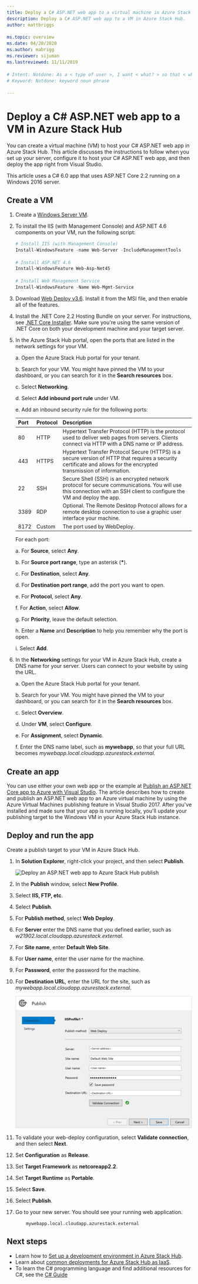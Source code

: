 ```yaml
---
title: Deploy a C# ASP.NET web app to a virtual machine in Azure Stack Hub 
description: Deploy a C# ASP.NET web app to a VM in Azure Stack Hub.
author: mattbriggs

ms.topic: overview
ms.date: 04/20/2020
ms.author: mabrigg
ms.reviewer: sijuman
ms.lastreviewed: 11/11/2019

# Intent: Notdone: As a < type of user >, I want < what? > so that < why? >
# Keyword: Notdone: keyword noun phrase

---
```



# Deploy a C# ASP.NET web app to a VM in Azure Stack Hub

You can create a virtual machine (VM) to host your C# ASP.NET web app in Azure Stack Hub. This article discusses the instructions to follow when you set up your server, configure it to host your C# ASP.NET web app, and then deploy the app right from Visual Studio.

This article uses a C# 6.0 app that uses ASP.NET Core 2.2 running on a Windows 2016 server.

## Create a VM

1. Create a [Windows Server VM](azure-stack-quick-windows-portal.md).

1. To install the IIS (with Management Console) and ASP.NET 4.6 components on your VM, run the following script:

    ```PowerShell  
    # Install IIS (with Management Console)
    Install-WindowsFeature -name Web-Server -IncludeManagementTools
    
    # Install ASP.NET 4.6
    Install-WindowsFeature Web-Asp-Net45
    
    # Install Web Management Service
    Install-WindowsFeature -Name Web-Mgmt-Service
    ```

1. Download [Web Deploy v3.6](https://www.microsoft.com/download/details.aspx?id=43717). Install it from the MSI file, and then enable all of the features.

1. Install the .NET Core 2.2 Hosting Bundle on your server. For instructions, see [.NET Core Installer](https://dotnet.microsoft.com/download/dotnet-core/2.2). Make sure you're using the same version of .NET Core on both your development machine and your target server.

1. In the Azure Stack Hub portal, open the ports that are listed in the network settings for your VM.

    a. Open the Azure Stack Hub portal for your tenant.

    b. Search for your VM. You might have pinned the VM to your dashboard, or you can search for it in the **Search resources** box.

    c. Select **Networking**.

    d. Select **Add inbound port rule** under VM.

    e. Add an inbound security rule for the following ports:

    | Port | Protocol | Description |
    | --- | --- | --- |
    | 80 | HTTP | Hypertext Transfer Protocol (HTTP) is the protocol used to deliver web pages from servers. Clients connect via HTTP with a DNS name or IP address. |
    | 443 | HTTPS | Hypertext Transfer Protocol Secure (HTTPS) is a secure version of HTTP that requires a security certificate and allows for the encrypted transmission of information.  |
    | 22 | SSH | Secure Shell (SSH) is an encrypted network protocol for secure communications. You will use this connection with an SSH client to configure the VM and deploy the app. |
    | 3389 | RDP | Optional. The Remote Desktop Protocol allows for a remote desktop connection to use a graphic user interface your machine.   |
    | 8172 | Custom | The port used by WebDeploy. |

    For each port:

    a. For **Source**, select **Any**.

    b. For **Source port range**, type an asterisk (**\***).

    c. For **Destination**, select **Any**.

    d. For **Destination port range**, add the port you want to open.

    e. For **Protocol**, select **Any**.

    f. For **Action**, select **Allow**.

    g. For **Priority**, leave the default selection.

    h. Enter a **Name** and **Description** to help you remember why the port is open.

    i. Select **Add**.

1.  In the **Networking** settings for your VM in Azure Stack Hub, create a DNS name for your server. Users can connect to your website by using the URL.

    a. Open the Azure Stack Hub portal for your tenant.

    b. Search for your VM. You might have pinned the VM to your dashboard, or you can search for it in the **Search resources** box.

    c. Select **Overview**.

    d. Under **VM**, select **Configure**.

    e. For **Assignment**, select **Dynamic**.

    f. Enter the DNS name label, such as **mywebapp**, so that your full URL becomes *mywebapp.local.cloudapp.azurestack.external*.

## Create an app 

You can use either your own web app or the example at [Publish an ASP.NET Core app to Azure with Visual Studio](/aspnet/core/tutorials/razor-pages/razor-pages-start?tabs=visual-studio&view=aspnetcore-2.2). The article describes how to create and publish an ASP.NET web app to an Azure virtual machine by using the Azure Virtual Machines publishing feature in Visual Studio 2017. After you've installed and made sure that your app is running locally, you'll update your publishing target to the Windows VM in your Azure Stack Hub instance.

## Deploy and run the app

Create a publish target to your VM in Azure Stack Hub.

1. In **Solution Explorer**, right-click your project, and then select **Publish**.

    ![Deploy an ASP.NET web app to Azure Stack Hub publish](media/azure-stack-dev-start-howto-vm-dotnet/deploy-app-to-azure-stack.png)

1. In the **Publish** window, select **New Profile**.
1. Select **IIS, FTP, etc**.
1. Select **Publish**.
1. For **Publish method**, select **Web Deploy**.
1. For **Server** enter the DNS name that you defined earlier, such as *w21902.local.cloudapp.azurestack.external*.
1. For **Site name**, enter **Default Web Site**.
1. For **User name**, enter the user name for the machine.
1. For **Password**, enter the password for the machine.
1. For **Destination URL**, enter the URL for the site, such as *mywebapp.local.cloudapp.azurestack.external*.

    ![Deploy an ASP.NET web app - configure Web Deploy](media/azure-stack-dev-start-howto-vm-dotnet/configure-web-deploy.png)

1. To validate your web-deploy configuration, select **Validate connection**, and then select **Next**.
1. Set **Configuration** as **Release**.
1. Set **Target Framework** as **netcoreapp2.2**.
1. Set **Target Runtime** as **Portable**.
1. Select **Save**.
1. Select **Publish**.
1. Go to your new server. You should see your running web application.

    ```http  
        mywebapp.local.cloudapp.azurestack.external
    ```

## Next steps

- Learn how to [Set up a development environment in Azure Stack Hub](azure-stack-dev-start.md).
- Learn about [common deployments for Azure Stack Hub as IaaS](azure-stack-dev-start-deploy-app.md).
- To learn the C# programming language and find additional resources for C#, see the [C# Guide](/dotnet/csharp/)
